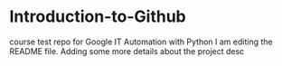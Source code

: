 # Introduction-to-Github
course test repo for Google IT Automation with Python
I am editing the README file. Adding some more details about the project desc

